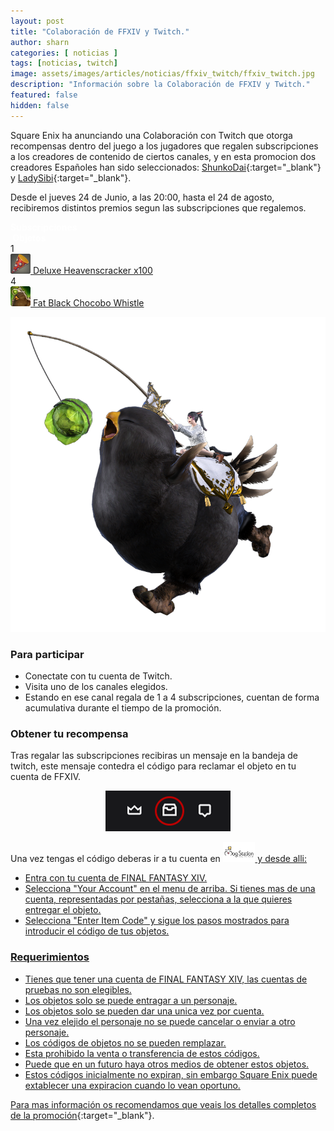```yaml
---
layout: post
title: "Colaboración de FFXIV y Twitch."
author: sharn
categories: [ noticias ]
tags: [noticias, twitch]
image: assets/images/articles/noticias/ffxiv_twitch/ffxiv_twitch.jpg
description: "Información sobre la Colaboración de FFXIV y Twitch."
featured: false
hidden: false
---
```


Square Enix ha anunciando una Colaboración con Twitch que otorga recompensas dentro del juego a los jugadores que regalen subscripciones a los creadores de contenido de ciertos canales, y en esta promocion dos creadores Españoles han sido seleccionados: [ShunkoDai](https://www.twitch.tv/shunkodai){:target="_blank"} y [LadySibi](https://www.twitch.tv/ladysibi){:target="_blank"}.

Desde el jueves 24 de Junio, a las 20:00, hasta el 24 de agosto, recibiremos distintos premios segun las subscripciones que regalemos.

<div class="container">
<div class="span2">
  <div class="row">    
    <div class="col-6 border bg-dark">
      <font color="white"><b>Subscripciones</b></font>
    </div>        
    <div class="col-6 border bg-dark">
        <font color="white"><b>&nbsp;Objetos</b></font>
    </div>       
  </div>
  </div>
  <div class="row">
    <div class="col-6 border bg-light">
      1
    </div>    
    <div class="col-6 border bg-light">      
      <a href="https://eu.finalfantasyxiv.com/lodestone/playguide/db/item/b9d0cbc0eca/" target="_blank" class="eorzeadb_link"><img src="/assets/images/articles/noticias/ffxiv_twitch/heaven_cracker.png" height="32"> Deluxe Heavenscracker x100</a>
    </div>          
  </div>   
  <div class="row">
    <div class="col-6 border bg-light">
      4
    </div>    
    <div class="col-6 border bg-light">
      <a href="https://eu.finalfantasyxiv.com/lodestone/playguide/db/item/6d2e491e854/" target="_blank" class="eorzeadb_link"><img src="/assets/images/articles/noticias/ffxiv_twitch/fatblack_small.png" height="32"> Fat Black Chocobo Whistle</a>      
    </div>          
  </div>    
</div>

<p align="center"><img src="/assets/images/articles/noticias/ffxiv_twitch/black_chocobo.png"></p>

### Para participar

- Conectate con tu cuenta de Twitch.
- Visita uno de los canales elegidos.
- Estando en ese canal regala de 1 a 4 subscripciones, cuentan de forma acumulativa durante el tiempo de la promoción.


### Obtener tu recompensa

Tras regalar las subscripciones recibiras un mensaje en la bandeja de twitch, este mensaje contedra el código para reclamar el objeto en tu cuenta de FFXIV.

<p align="center"><img src="/assets/images/articles/noticias/ffxiv_twitch/twitch.png"></p>

Una vez tengas el código deberas ir a tu cuenta en <a href="https://sqex.to/Msp?utm_source=lodestone&utm_medium=pc_banner&utm_campaign=na_mogstation" target="_blank"><img src="/assets/images/articles/noticias/ffxiv_twitch/mog.png" height="32"> y desde alli:

- Entra con tu cuenta de FINAL FANTASY XIV.
- Selecciona "Your Account" en el menu de arriba. Si tienes mas de una cuenta, representadas por pestañas, selecciona a la que quieres entregar el objeto.
- Selecciona "Enter Item Code" y sigue los pasos mostrados para introducir el código de tus objetos.

### Requerimientos

- Tienes que tener una cuenta de FINAL FANTASY XIV, las cuentas de pruebas no son elegibles.
- Los objetos solo se puede entragar a un personaje.
- Los objetos solo se pueden dar una unica vez por cuenta.
- Una vez elejido el personaje no se puede cancelar o enviar a otro personaje.
- Los códigos de objetos no se pueden remplazar.
- Esta prohibido la venta o transferencia de estos códigos.
- Puede que en un futuro haya otros medios de obtener estos objetos.
- Estos códigos inicialmente no expiran, sin embargo Square Enix puede extablecer una expiracion cuando lo vean oportuno.

Para mas información os recomendamos que veais los [detalles completos de la promoción](https://eu.finalfantasyxiv.com/lodestone/topics/detail/c490d3de2f2f87b95a0488c0152acaa091904f1e){:target="_blank"}.

